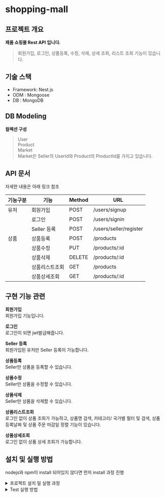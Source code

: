 # shopping-mall
## 프로젝트 개요

**제품 쇼핑몰 Rest API 입니다.**

> 회원가입, 로그인, 상품등록, 수정, 삭제, 상세 조회, 리스트 조회 기능이 있습니다.<br> 

## 기술 스택
- Framework: Nest.js
- ODM : Mongoose
- DB : MongoDB

## DB Modeling
<b>컬렉션 구성</b>
> User<br>
> Product<br>
> Market<br>
> Market은 Seller의 UserId와 Product의 ProductId를 가지고 있습니다.



## API 문서
자세한 내용은 아래 링크 참조<br>

| 기능구분  | 기능  | Method | URL | 
| ------------- | ------------- | ------------- | ------------- | 
| 유저 | 회원가입 | POST | /users/signup  |                 
|  | 로그인 | POST | /users/signin  | 
|  | Seller 등록 | POST  | /users/seller/register  |
| 상품 |  상품등록  | POST | /products  | 
|  | 상품수정 | PUT  | /products/:id |
|  | 상품삭제 | DELETE  | /products/:id |  |
|  | 상품리스트조회 | GET  | /products |  |
|  | 상품상세조회 | GET  | /products/:id |  |


## 구현 기능 관련
<b> 회원가입 </b></br>
 회원가입 기능입니다.
 
<b> 로그인 </b></br>
 로그인이 되면 jwt발급해줍니다.

<b> Seller 등록 </b></br>
 회원가입된 유저만 Seller 등록이 가능합니다.

<b> 상품등록 </b></br>
 Seller만 상품을 등록할 수 있습니다.

<b> 상품수정 </b></br>
 Seller만 상품을 수정할 수 있습니다.

<b> 상품삭제 </b></br>
 Seller만 상품을 삭제할 수 있습니다.

<b> 상품리스트조회 </b></br>
 로그인 없이 상품 조회가 가능하고, 상품명 검색, 카테고리/ 국가별 필터 및 검색, 상품 등록날짜 및 상품 주문 마감일 정렬 기능이 있습니다.

<b> 상품상세조회 </b></br>
 로그인 없이 상품 상세 조회가 가능합니다.

## 설치 및 실행 방법
nodejs와 npm이 install 되어있지 않다면 먼저 install 과정 진행
<details>
    <summary> 프로젝트 설치 밀 실행 과정</summary>

<b>1. 프로젝트 clone 및 디렉토리 이동</b>
```bash
https://github.com/Zero-Human/shopping-mall.git

```
<b>2. .env.dev, .env.test 파일 생성</b>
```bash
MONGODB_URL=
JWT_TOKEN=
DB_USERNAME=
DB_PASSWORD=
SECRET_KEY = 
EXPIRES_IN = 
```
<b>3. node package 설치</b>
```javascript
npm install
```
<b>4. 서버 실행</b>
```javascript
npm start
```
</details>

<details>
    <summary>Test 실행 방법</summary>
    
<b>1. .env.test 파일 생성</b>
```bash
PORT=
DB_HOST=
DB_USERNAME=
DB_PASSWORD=
DB_NAME=test_commerce
DB=mysql
DB_SYNC=true
```
<b>2. test 실행</b>
```javascript
npm run test
```
</details>



